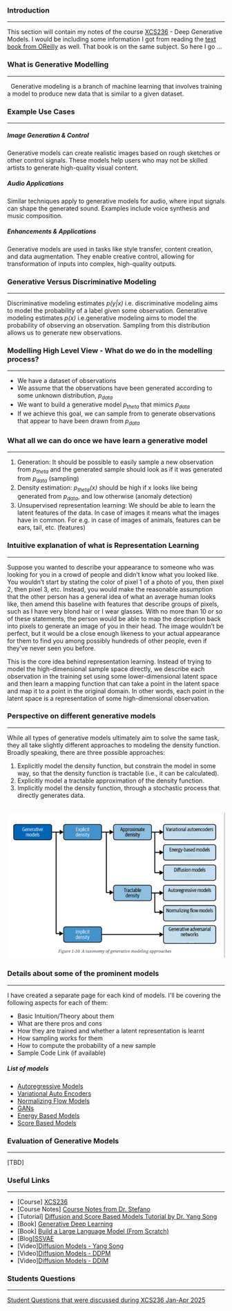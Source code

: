 ### Introduction 
---
This section will contain my notes of the course [XCS236](https://online.stanford.edu/courses/xcs236-deep-generative-models) - Deep Generative Models. I would be including some information I got from reading the [text book from OReilly](https://learning.oreilly.com/library/view/generative-deep-learning/9781098134174) as well. That book is on the same subject. So here I go ...

### What is Generative Modelling 
---
 
Generative modeling is a branch of machine learning that involves training a model to produce new data that is similar to a given dataset.

### Example Use Cases 
---

##### Image Generation & Control
Generative models can create realistic images based on rough sketches or other control signals.
These models help users who may not be skilled artists to generate high-quality visual content.

##### Audio Applications
Similar techniques apply to generative models for audio, where input signals can shape the generated sound.
Examples include voice synthesis and music composition.

##### Enhancements & Applications
Generative models are used in tasks like style transfer, content creation, and data augmentation.
They enable creative control, allowing for transformation of inputs into complex, high-quality outputs.

### Generative Versus Discriminative Modeling
---
Discriminative modeling estimates *p(y|x)* i.e. discriminative modeling aims to model the probability of a label given some observation. Generative modeling estimates *p(x)* i.e.generative modeling aims to model the probability of observing an observation. Sampling from this distribution allows us to generate new observations.

### Modelling High Level View - What do we do in the modelling process?
---
- We have a dataset of observations 
- We assume that the observations have been generated according to some unknown distribution, *p<sub>data</sub>*
- We want to build a generative model *p<sub>theta</sub>*
 that mimics *p<sub>data</sub>*
- If we achieve this goal, we can sample from 
 to generate observations that appear to have been drawn from *p<sub>data</sub>*


### What all we can do once we have learn a generative model 
---
1. Generation: It should be possible to easily sample a new observation from *p<sub>theta</sub>* and the generated sample should look as if it was generated from *p<sub>data</sub>* (sampling)
2. Density estimation: *p<sub>theta</sub>(x)* should be high if x looks like being generated from *p<sub>data</sub>*, and low otherwise (anomaly detection)
3. Unsupervised representation learning: We should be able to learn the latent features of the data. In case of images it means what the images have in common. For e.g. in case of images of animals, features can be ears, tail, etc. (features)


### Intuitive explanation of what is Representation Learning
---
Suppose you wanted to describe your appearance to someone who was looking for you in a crowd of people and didn’t know what you looked like. You wouldn’t start by stating the color of pixel 1 of a photo of you, then pixel 2, then pixel 3, etc. Instead, you would make the reasonable assumption that the other person has a general idea of what an average human looks like, then amend this baseline with features that describe groups of pixels, such as I have very blond hair or I wear glasses. With no more than 10 or so of these statements, the person would be able to map the description back into pixels to generate an image of you in their head. The image wouldn’t be perfect, but it would be a close enough likeness to your actual appearance for them to find you among possibly hundreds of other people, even if they’ve never seen you before.

This is the core idea behind representation learning. Instead of trying to model the high-dimensional sample space directly, we describe each observation in the training set using some lower-dimensional latent space and then learn a mapping function that can take a point in the latent space and map it to a point in the original domain. In other words, each point in the latent space is a representation of some high-dimensional observation.

### Perspective on different generative models 
---
While all types of generative models ultimately aim to solve the same task, they all take slightly different approaches to modeling the density function. Broadly speaking, there are three possible approaches:

1. Explicitly model the density function, but constrain the model in some way, so that the density function is tractable (i.e., it can be calculated).
2. Explicitly model a tractable approximation of the density function.
3. Implicitly model the density function, through a stochastic process that directly generates data.

 ![Taxonomy of generative modelling approaches](./images/TaxonomyOfGenerativeModellingApproaches.png)


### Details about some of the prominent models
---
I have created a separate page for each kind of models. I'll be covering the following aspects for each of them:
- Basic Intuition/Theory about them
- What are there pros and cons
- How they are trained and whether a latent representation is learnt
- How sampling works for them
- How to compute the probability of a new sample
- Sample Code Link (if available)

##### List of models
- [Autoregressive Models](./models/AutoRegressiveModels.md)
- [Variational Auto Encoders](./models/VAEs.md)
- [Normalizing Flow Models](./models/NormalizingFlowModels.md)
- [GANs](./models/GANs.md)
- [Energy Based Models](./models/EnergyBasedModels.md)
- [Score Based Models](./models/ScoreBasedModels.md)

### Evaluation of Generative Models 
---
[TBD]

### Useful Links 
---
- [Course] [XCS236](https://online.stanford.edu/courses/xcs236-deep-generative-models)
- [Course Notes] [Course Notes from Dr. Stefano](https://deepgenerativemodels.github.io/notes/index.html)
- [Tutorial] [Diffusion and Score Based Models Tutorial by Dr. Yang Song](https://www.youtube.com/watch?v=wMmqCMwuM2Q)
- [Book] [Generative Deep Learning](https://learning.oreilly.com/library/view/generative-deep-learning/9781098134174)
- [Book] [Build a Large Language Model (From Scratch)](https://learning.oreilly.com/library/view/build-a-large/9781633437166/)
- [Blog][SSVAE](https://gmanco.github.io/post/on-semisupervised-vae/)
- [Video][Diffusion Models - Yang Song](https://www.youtube.com/watch?v=wMmqCMwuM2Q)
- [Video][Diffusion Models - DDPM](https://www.youtube.com/watch?v=H45lF4sUgiE)
- [Video][Diffusion Models - DDIM](https://www.youtube.com/watch?v=n2P6EMbN0pc)

### Students Questions 
---
[Student Questions that were discussed during XCS236 Jan-Apr 2025](./faqs/StudentQuestions.md)






